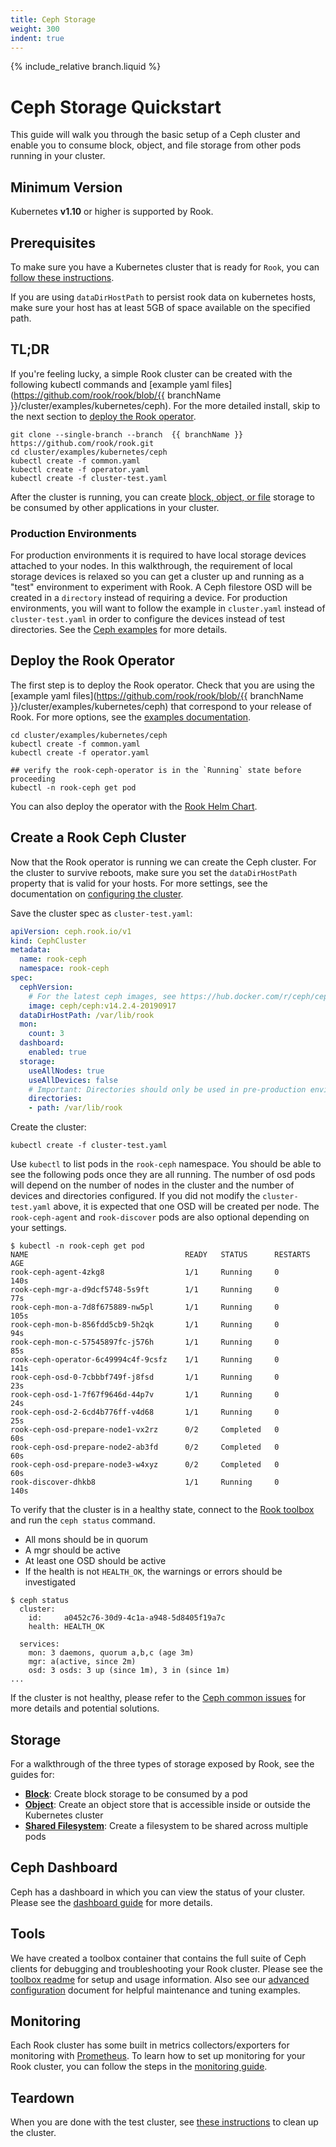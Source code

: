 ```yaml
---
title: Ceph Storage
weight: 300
indent: true
---
```


{% include_relative branch.liquid %}


# Ceph Storage Quickstart

This guide will walk you through the basic setup of a Ceph cluster and enable you to consume block, object, and file storage
from other pods running in your cluster.

## Minimum Version

Kubernetes **v1.10** or higher is supported by Rook.

## Prerequisites

To make sure you have a Kubernetes cluster that is ready for `Rook`, you can [follow these instructions](k8s-pre-reqs.md).

If you are using `dataDirHostPath` to persist rook data on kubernetes hosts, make sure your host has at least 5GB of space available on the specified path.

## TL;DR

If you're feeling lucky, a simple Rook cluster can be created with the following kubectl commands and [example yaml files](https://github.com/rook/rook/blob/{{ branchName }}/cluster/examples/kubernetes/ceph). For the more detailed install, skip to the next section to [deploy the Rook operator](#deploy-the-rook-operator).

```console
git clone --single-branch --branch  {{ branchName }} https://github.com/rook/rook.git
cd cluster/examples/kubernetes/ceph
kubectl create -f common.yaml
kubectl create -f operator.yaml
kubectl create -f cluster-test.yaml
```

After the cluster is running, you can create [block, object, or file](#storage) storage to be consumed by other applications in your cluster.

### Production Environments

For production environments it is required to have local storage devices attached to your nodes.
In this walkthrough, the requirement of local storage devices is relaxed so you can get a cluster up and running
as a "test" environment to experiment with Rook. A Ceph filestore OSD will be created in a `directory` instead
of requiring a device. For production environments, you will want to follow the example in `cluster.yaml` instead of
`cluster-test.yaml` in order to configure the devices instead of test directories. See the [Ceph examples](ceph-examples.md) for more details.

## Deploy the Rook Operator

The first step is to deploy the Rook operator. Check that you are using the [example yaml files](https://github.com/rook/rook/blob/{{ branchName }}/cluster/examples/kubernetes/ceph) that correspond to your release of Rook. For more options, see the [examples documentation](ceph-examples.md).

```console
cd cluster/examples/kubernetes/ceph
kubectl create -f common.yaml
kubectl create -f operator.yaml

## verify the rook-ceph-operator is in the `Running` state before proceeding
kubectl -n rook-ceph get pod
```

You can also deploy the operator with the [Rook Helm Chart](helm-operator.md).

## Create a Rook Ceph Cluster

Now that the Rook operator is running we can create the Ceph cluster. For the cluster to survive reboots,
make sure you set the `dataDirHostPath` property that is valid for your hosts. For more settings, see the documentation on [configuring the cluster](ceph-cluster-crd.md).

Save the cluster spec as `cluster-test.yaml`:

```yaml
apiVersion: ceph.rook.io/v1
kind: CephCluster
metadata:
  name: rook-ceph
  namespace: rook-ceph
spec:
  cephVersion:
    # For the latest ceph images, see https://hub.docker.com/r/ceph/ceph/tags
    image: ceph/ceph:v14.2.4-20190917
  dataDirHostPath: /var/lib/rook
  mon:
    count: 3
  dashboard:
    enabled: true
  storage:
    useAllNodes: true
    useAllDevices: false
    # Important: Directories should only be used in pre-production environments
    directories:
    - path: /var/lib/rook

```

Create the cluster:

```console
kubectl create -f cluster-test.yaml
```

Use `kubectl` to list pods in the `rook-ceph` namespace. You should be able to see the following pods once they are all running.
The number of osd pods will depend on the number of nodes in the cluster and the number of devices and directories configured.
If you did not modify the `cluster-test.yaml` above, it is expected that one OSD will be created per node.
The `rook-ceph-agent` and `rook-discover` pods are also optional depending on your settings.

```console
$ kubectl -n rook-ceph get pod
NAME                                   READY   STATUS      RESTARTS   AGE
rook-ceph-agent-4zkg8                  1/1     Running     0          140s
rook-ceph-mgr-a-d9dcf5748-5s9ft        1/1     Running     0          77s
rook-ceph-mon-a-7d8f675889-nw5pl       1/1     Running     0          105s
rook-ceph-mon-b-856fdd5cb9-5h2qk       1/1     Running     0          94s
rook-ceph-mon-c-57545897fc-j576h       1/1     Running     0          85s
rook-ceph-operator-6c49994c4f-9csfz    1/1     Running     0          141s
rook-ceph-osd-0-7cbbbf749f-j8fsd       1/1     Running     0          23s
rook-ceph-osd-1-7f67f9646d-44p7v       1/1     Running     0          24s
rook-ceph-osd-2-6cd4b776ff-v4d68       1/1     Running     0          25s
rook-ceph-osd-prepare-node1-vx2rz      0/2     Completed   0          60s
rook-ceph-osd-prepare-node2-ab3fd      0/2     Completed   0          60s
rook-ceph-osd-prepare-node3-w4xyz      0/2     Completed   0          60s
rook-discover-dhkb8                    1/1     Running     0          140s
```

To verify that the cluster is in a healthy state, connect to the [Rook toolbox](ceph-toolbox.md) and run the
`ceph status` command.

* All mons should be in quorum
* A mgr should be active
* At least one OSD should be active
* If the health is not `HEALTH_OK`, the warnings or errors should be investigated

```console
$ ceph status
  cluster:
    id:     a0452c76-30d9-4c1a-a948-5d8405f19a7c
    health: HEALTH_OK

  services:
    mon: 3 daemons, quorum a,b,c (age 3m)
    mgr: a(active, since 2m)
    osd: 3 osds: 3 up (since 1m), 3 in (since 1m)
...
```

If the cluster is not healthy, please refer to the [Ceph common issues](ceph-common-issues.md) for more details and potential solutions.

## Storage

For a walkthrough of the three types of storage exposed by Rook, see the guides for:

* **[Block](ceph-block.md)**: Create block storage to be consumed by a pod
* **[Object](ceph-object.md)**: Create an object store that is accessible inside or outside the Kubernetes cluster
* **[Shared Filesystem](ceph-filesystem.md)**: Create a filesystem to be shared across multiple pods

## Ceph Dashboard

Ceph has a dashboard in which you can view the status of your cluster. Please see the [dashboard guide](ceph-dashboard.md) for more details.

## Tools

We have created a toolbox container that contains the full suite of Ceph clients for debugging and troubleshooting your Rook cluster.  Please see the [toolbox readme](ceph-toolbox.md) for setup and usage information. Also see our [advanced configuration](advanced-configuration.md) document for helpful maintenance and tuning examples.

## Monitoring

Each Rook cluster has some built in metrics collectors/exporters for monitoring with [Prometheus](https://prometheus.io/).
To learn how to set up monitoring for your Rook cluster, you can follow the steps in the [monitoring guide](./ceph-monitoring.md).

## Teardown

When you are done with the test cluster, see [these instructions](ceph-teardown.md) to clean up the cluster.
